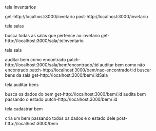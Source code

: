 tela Inventarios

get-http://localhost:3000/invetario
post-http://localhost:3000/invetario

tela salas

busca todas as salas que pertence ao invetario
get-http://localhost:3000/sala/:idInventario

tela sala

auditar bem como encontrado patch-http://localhost:3000/sala/bem/encontrado/:id
auditar bem como não encontrado patch-http://localhost:3000/bem/nao-encontrado/:id
buscar bens da sala get-http://localhost:3000/bem/:idSala

tela auditar bens

busca os dados do bem get-http://localhost:3000/bem/:id
audita bem passando o estado putch-http://localhost:3000/bem/:id

tela cadastrar bem

cria um bem passando todos os dados e o estado dele
post-http://localhost:3000/bem

